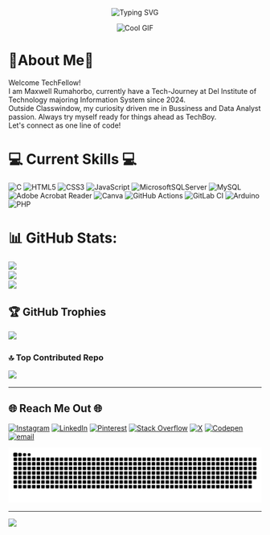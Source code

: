 <p align="center">
  <img src="https://readme-typing-svg.herokuapp.com?font=Press+Start+2P&pause=2000&color=8A2BE2&width=1200&lines=YO+SUP!+I'M+MAXWELL+RUMAHORBO!&center=true&vCenter=true&size=30&cursor=blink" alt="Typing SVG" />
</p>

<p align="center">
  <img src="https://user-images.githubusercontent.com/74038190/213866269-5d00981c-7c98-46d7-8a8e-16f462f15227.gif" alt="Cool GIF">
</p>


# 👾About Me👾
Welcome TechFellow!<br>I am Maxwell Rumahorbo, currently have a Tech-Journey at Del Institute of Technology majoring Information System since 2024.
<br>Outside Classwindow, my curiosity driven me in Bussiness and Data Analyst passion. Always try myself ready for things ahead as TechBoy.  
Let's connect as one line of code!


  # 💻 Current Skills 💻
![C](https://img.shields.io/badge/c-%2300599C.svg?style=plastic&logo=c&logoColor=white) ![HTML5](https://img.shields.io/badge/html5-%23E34F26.svg?style=plastic&logo=html5&logoColor=white) ![CSS3](https://img.shields.io/badge/css3-%231572B6.svg?style=plastic&logo=css3&logoColor=white) ![JavaScript](https://img.shields.io/badge/javascript-%23323330.svg?style=plastic&logo=javascript&logoColor=%23F7DF1E) ![MicrosoftSQLServer](https://img.shields.io/badge/Microsoft%20SQL%20Server-CC2927?style=plastic&logo=microsoft%20sql%20server&logoColor=white) ![MySQL](https://img.shields.io/badge/mysql-4479A1.svg?style=plastic&logo=mysql&logoColor=white) ![Adobe Acrobat Reader](https://img.shields.io/badge/Adobe%20Acrobat%20Reader-EC1C24.svg?style=plastic&logo=Adobe%20Acrobat%20Reader&logoColor=white) ![Canva](https://img.shields.io/badge/Canva-%2300C4CC.svg?style=plastic&logo=Canva&logoColor=white) ![GitHub Actions](https://img.shields.io/badge/github%20actions-%232671E5.svg?style=plastic&logo=githubactions&logoColor=white) ![GitLab CI](https://img.shields.io/badge/gitlab%20CI-%23181717.svg?style=plastic&logo=gitlab&logoColor=white) ![Arduino](https://img.shields.io/badge/-Arduino-00979D?style=plastic&logo=Arduino&logoColor=white) ![PHP](https://img.shields.io/badge/php-%23777BB4.svg?style=plastic&logo=php&logoColor=white)



# 📊 GitHub Stats:
![](https://github-readme-stats.vercel.app/api?username=maxrumbo&theme=tokyonight&hide_border=false&include_all_commits=false&count_private=false)<br/>
![](https://nirzak-streak-stats.vercel.app/?user=maxrumbo&theme=tokyonight&hide_border=false)<br/>
![](https://github-readme-stats.vercel.app/api/top-langs/?username=maxrumbo&theme=tokyonight&hide_border=false&include_all_commits=false&count_private=false&layout=compact)

## 🏆 GitHub Trophies
![](https://github-profile-trophy.vercel.app/?username=maxrumbo&theme=tokyonight&no-frame=true&no-bg=true&margin-w=4)

### 🔝 Top Contributed Repo
![](https://github-contributor-stats.vercel.app/api?username=maxrumbo&limit=5&theme=dark&combine_all_yearly_contributions=true)

---
🌐 Reach Me Out 🌐
---
  
[![Instagram](https://img.shields.io/badge/Instagram-%23E4405F.svg?logo=Instagram&logoColor=white)](https://instagram.com/maxwellrumbo_) 
[![LinkedIn](https://img.shields.io/badge/LinkedIn-%230077B5.svg?logo=linkedin&logoColor=white)](https://www.linkedin.com/in/maxwell-rumahorbo-450497317/) 
[![Pinterest](https://img.shields.io/badge/Pinterest-%23E60023.svg?logo=Pinterest&logoColor=white)](https://id.pinterest.com/maxrumbo06/)
[![Stack Overflow](https://img.shields.io/badge/-Stackoverflow-FE7A16?logo=stack-overflow&logoColor=white)](https://stackoverflow.com/users/27343136) 
[![X](https://img.shields.io/badge/X-black.svg?logo=X&logoColor=white)](https://x.com/criticizekid_)
[![Codepen](https://img.shields.io/badge/Codepen-000000?logo=codepen&logoColor=white)](https://codepen.io/maxrumbo)
[![email](https://img.shields.io/badge/Email-D14836?logo=gmail&logoColor=white)](mailto:maxrumbo06@gmail.com) 

![snake gif](https://github.com/maxrumbo/maxrumbo/blob/output/github-snake-dark.svg)

---
[![](https://visitcount.itsvg.in/api?id=maxrumbo&icon=0&color=0)](https://visitcount.itsvg.in)



